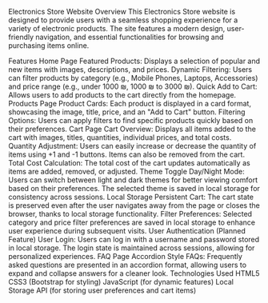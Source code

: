 Electronics Store Website
Overview
This Electronics Store website is designed to provide users with a seamless shopping experience for a variety of electronic products. The site features a modern design, user-friendly navigation, and essential functionalities for browsing and purchasing items online.

Features
Home Page
Featured Products: Displays a selection of popular and new items with images, descriptions, and prices.
Dynamic Filtering: Users can filter products by category (e.g., Mobile Phones, Laptops, Accessories) and price range (e.g., under 1000 ₪, 1000 ₪ to 3000 ₪).
Quick Add to Cart: Allows users to add products to the cart directly from the homepage.
Products Page
Product Cards: Each product is displayed in a card format, showcasing the image, title, price, and an "Add to Cart" button.
Filtering Options: Users can apply filters to find specific products quickly based on their preferences.
Cart Page
Cart Overview: Displays all items added to the cart with images, titles, quantities, individual prices, and total costs.
Quantity Adjustment: Users can easily increase or decrease the quantity of items using +1 and -1 buttons. Items can also be removed from the cart.
Total Cost Calculation: The total cost of the cart updates automatically as items are added, removed, or adjusted.
Theme Toggle
Day/Night Mode: Users can switch between light and dark themes for better viewing comfort based on their preferences. The selected theme is saved in local storage for consistency across sessions.
Local Storage
Persistent Cart: The cart state is preserved even after the user navigates away from the page or closes the browser, thanks to local storage functionality.
Filter Preferences: Selected category and price filter preferences are saved in local storage to enhance user experience during subsequent visits.
User Authentication (Planned Feature)
User Login: Users can log in with a username and password stored in local storage. The login state is maintained across sessions, allowing for personalized experiences.
FAQ Page
Accordion Style FAQs: Frequently asked questions are presented in an accordion format, allowing users to expand and collapse answers for a cleaner look.
Technologies Used
HTML5
CSS3 (Bootstrap for styling)
JavaScript (for dynamic features)
Local Storage API (for storing user preferences and cart items)
